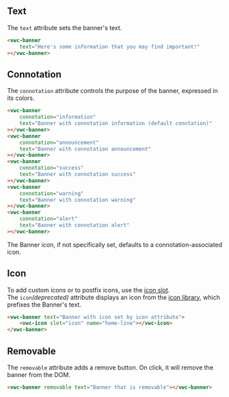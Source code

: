 ## Text

The `text` attribute sets the banner's text.

```html preview full
<vwc-banner
	text="Here's some information that you may find important!"
></vwc-banner>
```

## Connotation

The `connotation` attribute controls the purpose of the banner, expressed in its colors.

```html preview
<vwc-banner
	connotation="information"
	text="Banner with connotation information (default conntation)"
></vwc-banner>
<vwc-banner
	connotation="announcement"
	text="Banner with connotation announcement"
></vwc-banner>
<vwc-banner
	connotation="success"
	text="Banner with connotation success"
></vwc-banner>
<vwc-banner
	connotation="warning"
	text="Banner with connotation warning"
></vwc-banner>
<vwc-banner
	connotation="alert"
	text="Banner with connotation alert"
></vwc-banner>
```

<vwc-note connotation="information">
	<vwc-icon slot="icon" name="info-line"></vwc-icon>
The Banner icon, if not specifically set, defaults to a connotation-associated icon.

</vwc-note>

## Icon

To add custom icons or to postfix icons, use the [icon slot](/components/banner/code/#icon-slot).\
The `icon`_(deprecated)_ attribute displays an icon from the [icon library](/icons/icons-gallery/), which prefixes the Banner's text.

```html preview full
<vwc-banner text="Banner with icon set by icon attribute">
	<vwc-icon slot="icon" name="home-line"></vwc-icon>
</vwc-banner>
```

## Removable

The `removable` attribute adds a remove button. On click, it will remove the banner from the DOM.

```html preview full
<vwc-banner removable text="Banner that is removable"></vwc-banner>
```
